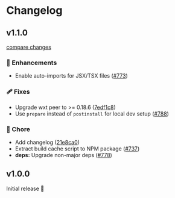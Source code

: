 # Changelog

## v1.1.0

[compare changes](https://github.com/wxt-dev/wxt/compare/module-react-v1.0.0...module-react-v1.1.0)

### 🚀 Enhancements

- Enable auto-imports for JSX/TSX files ([#773](https://github.com/wxt-dev/wxt/pull/773))

### 🩹 Fixes

- Upgrade wxt peer to >= 0.18.6 ([7edf1c8](https://github.com/wxt-dev/wxt/commit/7edf1c8))
- Use `prepare` instead of `postinstall` for local dev setup ([#788](https://github.com/wxt-dev/wxt/pull/788))

### 🏡 Chore

- Add changelog ([21e8ca0](https://github.com/wxt-dev/wxt/commit/21e8ca0))
- Extract build cache script to NPM package ([#737](https://github.com/wxt-dev/wxt/pull/737))
- **deps:** Upgrade non-major deps ([#778](https://github.com/wxt-dev/wxt/pull/778))

## v1.0.0

Initial release 🎉